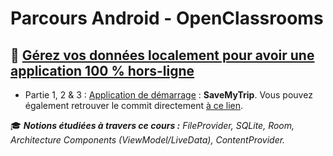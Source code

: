# Parcours Android - OpenClassrooms

## 📔 [Gérez vos données localement pour avoir une application 100 % hors-ligne](https://openclassrooms.com/fr/courses/4568746-gerez-vos-donnees-localement-pour-avoir-une-application-100-hors-ligne)
- Partie 1, 2 & 3 : [Application de démarrage](https://github.com/OpenClassrooms-Student-Center/-G-rez-vos-donn-es-localement-pour-avoir-une-application-100-hors-ligne-2.0-/archive/refs/heads/starter.zip) : **SaveMyTrip**. Vous pouvez également retrouver le commit directement [à ce lien](https://github.com/OpenClassrooms-Student-Center/-G-rez-vos-donn-es-localement-pour-avoir-une-application-100-hors-ligne-2.0-/tree/starter).

🎓 _**Notions étudiées à travers ce cours :**  FileProvider, SQLite, Room, Architecture Components (ViewModel/LiveData), ContentProvider._

